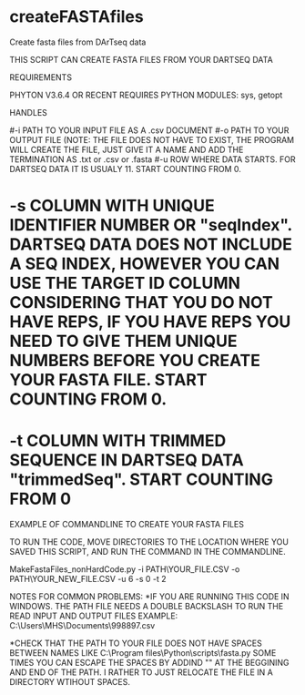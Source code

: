 # createFASTAfiles
Create fasta files from DArTseq data

THIS SCRIPT CAN CREATE FASTA FILES FROM YOUR DARTSEQ DATA

REQUIREMENTS

PHYTON V3.6.4 OR RECENT
REQUIRES PYTHON MODULES: sys, getopt

HANDLES

#-i PATH TO YOUR INPUT FILE AS A .csv DOCUMENT
#-o PATH TO YOUR OUTPUT FILE (NOTE: THE FILE DOES NOT HAVE TO EXIST, THE PROGRAM WILL CREATE THE FILE, JUST GIVE IT A NAME AND ADD THE TERMINATION AS .txt or .csv or .fasta
#-u ROW WHERE DATA STARTS. FOR DARTSEQ DATA IT IS USUALY 11. START COUNTING FROM 0.
# -s COLUMN WITH UNIQUE IDENTIFIER NUMBER OR "seqIndex". DARTSEQ DATA DOES NOT INCLUDE A SEQ INDEX, HOWEVER YOU CAN USE THE TARGET ID COLUMN CONSIDERING THAT YOU DO NOT HAVE REPS, IF YOU HAVE REPS YOU NEED TO GIVE THEM UNIQUE NUMBERS BEFORE YOU CREATE YOUR FASTA FILE. START COUNTING FROM 0.
# -t COLUMN WITH TRIMMED SEQUENCE IN DARTSEQ DATA "trimmedSeq". START COUNTING FROM 0


EXAMPLE OF COMMANDLINE TO CREATE YOUR FASTA FILES

TO RUN THE CODE, MOVE DIRECTORIES TO THE LOCATION WHERE YOU SAVED THIS SCRIPT, AND RUN THE COMMAND IN THE COMMANDLINE. 

MakeFastaFiles_nonHardCode.py -i PATH\YOUR_FILE.CSV -o PATH\YOUR_NEW_FILE.CSV -u 6 -s 0 -t 2

NOTES FOR COMMON PROBLEMS: 
*IF YOU ARE RUNNING THIS CODE IN WINDOWS. THE PATH FILE NEEDS A DOUBLE BACKSLASH TO RUN THE READ INPUT AND OUTPUT FILES
EXAMPLE: C:\\Users\MHS\Documents\998897.csv

*CHECK THAT THE PATH TO YOUR FILE DOES NOT HAVE SPACES BETWEEN NAMES LIKE C:\\Program files\Python\scripts\fasta.py
SOME TIMES YOU CAN ESCAPE THE SPACES BY ADDIND "" AT THE BEGGINING AND END OF THE PATH. I RATHER TO JUST RELOCATE THE FILE IN A DIRECTORY WTIHOUT SPACES. 






